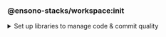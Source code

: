 <!-- markdownlint-disable MD041 -->

### @ensono-stacks/workspace:init

<details>
<summary>Set up libraries to manage code & commit quality</summary>
Set up libraries to manage code & commit quality, keeping projects consistent and will generally be useful in any workspace.

## Prerequisites

To scaffold your workspace with FE and deployment/infrastructure there is a dependency on the `stacks` -> `config` & `executedGenerators` fields within `nx.json`.
If you have already run the Stacks CLI these fields will be automatically populated. Alternatively, if you created your workspace with `create-stacks-workspace`, these fields will have been populated if you passed in the relevant CLI arguments.
If you are Stackifying an existing Nx workspace, this must be added manually - an example `stacks` field can be seen here:

```json
{
  "stacks": {
    "config": {
      "business": {
        "company": "Ensono",
        "domain": "stacks",
        "component": "nx"
      },
      "domain": {
        "internal": "test.com",
        "external": "test.dev"
      },
      "cloud": {
        "platform": "azure",
        "region": "euw"
      },
      "pipeline": "azdo",
      "terraform": {
        "group": "terraform-group",
        "storage": "terraform-storage",
        "container": "terraform-container"
      },
      "vcs": {
        "type": "github",
        "url": "remote.git"
      }
    },
    "executedGenerators": {
      "project": {},
      "workspace": []
    }
  }
}
```

Please see the [Stacks CLI documentation](https://stacks.amido.com/docs/stackscli/about) for information on each of these values.

## Usage

Initialise your NX workspace with stacks with the following command:

```bash
nx g @ensono-stacks/workspace:init
```

### Command line arguments

Interactive options can instead be passed via the command line:

| Option       | Description                    | Type    | Accepted Values | Default |
| ------------ | ------------------------------ | ------- | --------------- | ------- |
| --husky      | Install & configure husky      | boolean | [true, false]   | true    |
| --commitizen | Install & configure commitizen | boolean | [true, false]   | true    |
| --eslint     | Install & configure eslint     | boolean | [true, false]   | true    |

### Generator Output

Files updated: package.json

Files created:

```cs
├── workspace root
│   ├── .husky
│   ├── ├── commit-msg
│   ├── ├── pre-commit
│   ├── ├── prepare-commit-msg
│   ├── .eslintrc.json
│   ├── commitlint.config.js
│   ├── tsconfig.base.json
```

#### Commit management

Keeping commits well-structured and clear is key to enabling collaboration on a project. This generator initialises three tools to empower consistent commits:

- [Commitizen](https://www.npmjs.com/package/commitizen) - Interactive tool that helps to build constructive messages on commit. The generator adds commitizen config to the package.json:

```json title="Commitizen config"
"config": {
    "commitizen": {
        "path": "@commitlint/cz-commit-lint"
    }
  }
```

- [Commitlint](https://commitlint.js.org/) - Standardised commit message format to make reading commit history easy. The generator installs Commitlint and uses it for commitizen config.
- [Husky](https://typicode.github.io/husky/#/) - Git hook management tool. The generator adds a `prepare` script to ensure husky is always installed:

```json title="Husky install script"
"scripts": {
    "prepare": "husky install"
  },
```

It also adds commitizen to the git `prepare-commit-msg` script, and Commitlint to the `commit-msg`. This means that you can simply run `git commit` and get the benefits of both tools.

#### Code quality management

Stacks projects use ESLint and Typescript to help maintain code quality. Using the same config in every Stacks project ensures consistency and allows developers to more easily onboard onto new projects.

This generator creates config files for both Typescript and ESLint and installs the relevant dependencies.

</details>

